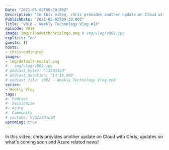 ```yaml
---
Date: "2021-05-02T09:30:00Z"
Description: "In this video, chris provides another update on Cloud with Chris, updates on what's coming soon and Azure related news!"
PublishDate: "2021-05-02T09:30:00Z"
Title: "V018 - Weekly Technology Vlog #18"
episode: V018
image: img/cloudwithchrislogo.png # img/vlog/v002.jpg
explicit: "no"
guests: []
hosts:
- chrisreddington
images:
- img/default-social.png
# - img/vlog/v002.jpg
# podcast_bytes: "13803520"
# podcast_duration: "14:19.000"
# podcast_file: V002 - Weekly Technology Vlog.mp3
series:
- Weekly Vlog
tags:
#- Podcast
#- Sessionize
#- Azure
#- Community
# youtube: VyQI5SOsw3M
upcoming: true
---
```

In this video, chris provides another update on Cloud with Chris, updates on what's coming soon and Azure related news!